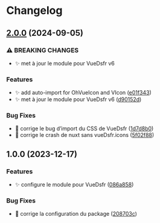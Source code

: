# Changelog

## [2.0.0](https://github.com/laruiss/vue-dsfr-nuxt-module/compare/v1.0.0...v2.0.0) (2024-09-05)


### ⚠ BREAKING CHANGES

* ✨ met à jour le module pour VueDsfr v6

### Features

* ✨ add auto-import for OhVueIcon and VIcon ([e01f343](https://github.com/laruiss/vue-dsfr-nuxt-module/commit/e01f3438a6d132308c6135d8f948bd5ecf35a6d5))
* ✨ met à jour le module pour VueDsfr v6 ([d90152d](https://github.com/laruiss/vue-dsfr-nuxt-module/commit/d90152d799b2ffeb77c5aa15ffe299f280f38038))


### Bug Fixes

* 🐛 corrige le bug d’import du CSS de VueDsfr ([1d7d8b0](https://github.com/laruiss/vue-dsfr-nuxt-module/commit/1d7d8b0d01f02d1a3f849b31b6f0b22e6442137c))
* 🐛 corrige le crash de nuxt sans vueDsfr.icons ([5f02f88](https://github.com/laruiss/vue-dsfr-nuxt-module/commit/5f02f88ab52e6cba66f29b32796a376c63db3c31))

## 1.0.0 (2023-12-17)


### Features

* :sparkles: configure le module pour VueDsfr ([086a858](https://github.com/laruiss/vue-dsfr-nuxt-module/commit/086a85805dc6cc0613a04ef0653baf8c4c0e3153))


### Bug Fixes

* :bug: corrige la configuration du package ([208703c](https://github.com/laruiss/vue-dsfr-nuxt-module/commit/208703cbb2314c32594ddbaeda93ff3012cbd466))
